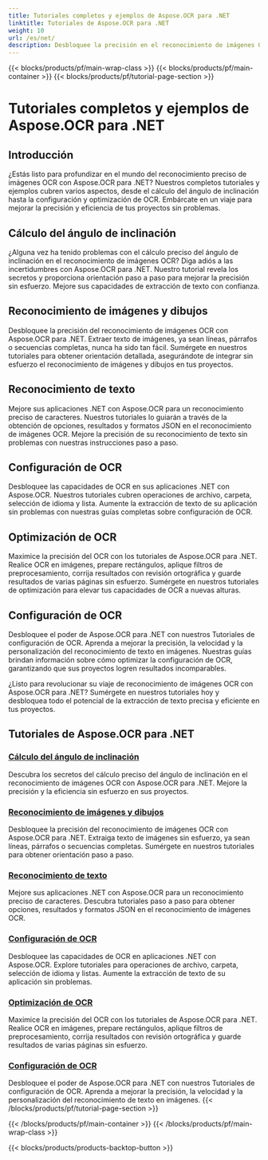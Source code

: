 ```yaml
---
title: Tutoriales completos y ejemplos de Aspose.OCR para .NET
linktitle: Tutoriales de Aspose.OCR para .NET
weight: 10
url: /es/net/
description: Desbloquee la precisión en el reconocimiento de imágenes OCR con Aspose.OCR para .NET. Explore tutoriales sobre cálculo de ángulos de inclinación, reconocimiento de texto, configuración de OCR y optimización.
---
```


{{< blocks/products/pf/main-wrap-class >}}
{{< blocks/products/pf/main-container >}}
{{< blocks/products/pf/tutorial-page-section >}}

# Tutoriales completos y ejemplos de Aspose.OCR para .NET


## Introducción

¿Estás listo para profundizar en el mundo del reconocimiento preciso de imágenes OCR con Aspose.OCR para .NET? Nuestros completos tutoriales y ejemplos cubren varios aspectos, desde el cálculo del ángulo de inclinación hasta la configuración y optimización de OCR. Embárcate en un viaje para mejorar la precisión y eficiencia de tus proyectos sin problemas.

## Cálculo del ángulo de inclinación

¿Alguna vez ha tenido problemas con el cálculo preciso del ángulo de inclinación en el reconocimiento de imágenes OCR? Diga adiós a las incertidumbres con Aspose.OCR para .NET. Nuestro tutorial revela los secretos y proporciona orientación paso a paso para mejorar la precisión sin esfuerzo. Mejore sus capacidades de extracción de texto con confianza.

## Reconocimiento de imágenes y dibujos

Desbloquee la precisión del reconocimiento de imágenes OCR con Aspose.OCR para .NET. Extraer texto de imágenes, ya sean líneas, párrafos o secuencias completas, nunca ha sido tan fácil. Sumérgete en nuestros tutoriales para obtener orientación detallada, asegurándote de integrar sin esfuerzo el reconocimiento de imágenes y dibujos en tus proyectos.

## Reconocimiento de texto

Mejore sus aplicaciones .NET con Aspose.OCR para un reconocimiento preciso de caracteres. Nuestros tutoriales lo guiarán a través de la obtención de opciones, resultados y formatos JSON en el reconocimiento de imágenes OCR. Mejore la precisión de su reconocimiento de texto sin problemas con nuestras instrucciones paso a paso.

## Configuración de OCR

Desbloquee las capacidades de OCR en sus aplicaciones .NET con Aspose.OCR. Nuestros tutoriales cubren operaciones de archivo, carpeta, selección de idioma y lista. Aumente la extracción de texto de su aplicación sin problemas con nuestras guías completas sobre configuración de OCR.

## Optimización de OCR

Maximice la precisión del OCR con los tutoriales de Aspose.OCR para .NET. Realice OCR en imágenes, prepare rectángulos, aplique filtros de preprocesamiento, corrija resultados con revisión ortográfica y guarde resultados de varias páginas sin esfuerzo. Sumérgete en nuestros tutoriales de optimización para elevar tus capacidades de OCR a nuevas alturas.

## Configuración de OCR

Desbloquee el poder de Aspose.OCR para .NET con nuestros Tutoriales de configuración de OCR. Aprenda a mejorar la precisión, la velocidad y la personalización del reconocimiento de texto en imágenes. Nuestras guías brindan información sobre cómo optimizar la configuración de OCR, garantizando que sus proyectos logren resultados incomparables.

¿Listo para revolucionar su viaje de reconocimiento de imágenes OCR con Aspose.OCR para .NET? Sumérgete en nuestros tutoriales hoy y desbloquea todo el potencial de la extracción de texto precisa y eficiente en tus proyectos.

## Tutoriales de Aspose.OCR para .NET
### [Cálculo del ángulo de inclinación](./skew-angle-calculation/)
Descubra los secretos del cálculo preciso del ángulo de inclinación en el reconocimiento de imágenes OCR con Aspose.OCR para .NET. Mejore la precisión y la eficiencia sin esfuerzo en sus proyectos.
### [Reconocimiento de imágenes y dibujos](./image-and-drawing-recognition/)
Desbloquee la precisión del reconocimiento de imágenes OCR con Aspose.OCR para .NET. Extraiga texto de imágenes sin esfuerzo, ya sean líneas, párrafos o secuencias completas. Sumérgete en nuestros tutoriales para obtener orientación paso a paso.
### [Reconocimiento de texto](./text-recognition/)
Mejore sus aplicaciones .NET con Aspose.OCR para un reconocimiento preciso de caracteres. Descubra tutoriales paso a paso para obtener opciones, resultados y formatos JSON en el reconocimiento de imágenes OCR.
### [Configuración de OCR](./ocr-configuration/)
Desbloquee las capacidades de OCR en aplicaciones .NET con Aspose.OCR. Explore tutoriales para operaciones de archivo, carpeta, selección de idioma y listas. Aumente la extracción de texto de su aplicación sin problemas.
### [Optimización de OCR](./ocr-optimization/)
Maximice la precisión del OCR con los tutoriales de Aspose.OCR para .NET. Realice OCR en imágenes, prepare rectángulos, aplique filtros de preprocesamiento, corrija resultados con revisión ortográfica y guarde resultados de varias páginas sin esfuerzo.
### [Configuración de OCR](./ocr-settings/)
Desbloquee el poder de Aspose.OCR para .NET con nuestros Tutoriales de configuración de OCR. Aprenda a mejorar la precisión, la velocidad y la personalización del reconocimiento de texto en imágenes.
{{< /blocks/products/pf/tutorial-page-section >}}

{{< /blocks/products/pf/main-container >}}
{{< /blocks/products/pf/main-wrap-class >}}

{{< blocks/products/products-backtop-button >}}
